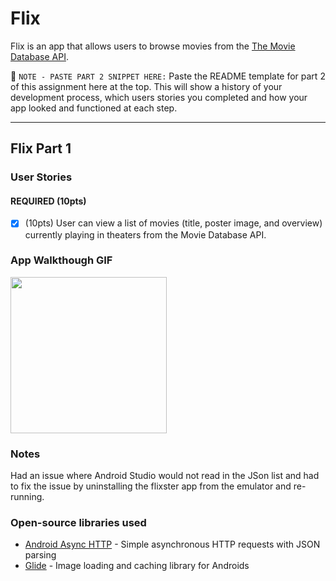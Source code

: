# Flix
Flix is an app that allows users to browse movies from the [The Movie Database API](http://docs.themoviedb.apiary.io/#).

📝 `NOTE - PASTE PART 2 SNIPPET HERE:` Paste the README template for part 2 of this assignment here at the top. This will show a history of your development process, which users stories you completed and how your app looked and functioned at each step.

---

## Flix Part 1

### User Stories

#### REQUIRED (10pts)
- [x] (10pts) User can view a list of movies (title, poster image, and overview) currently playing in theaters from the Movie Database API.

### App Walkthough GIF

<img src="https://user-images.githubusercontent.com/57577440/131432319-27c20c3a-d6ec-43ff-a234-a8c5bc6421b8.gif" width=250><br>

### Notes
Had an issue where Android Studio would not read in the JSon list and had to fix the issue by uninstalling the flixster app from the emulator and re-running.

### Open-source libraries used

- [Android Async HTTP](https://github.com/codepath/CPAsyncHttpClient) - Simple asynchronous HTTP requests with JSON parsing
- [Glide](https://github.com/bumptech/glide) - Image loading and caching library for Androids
